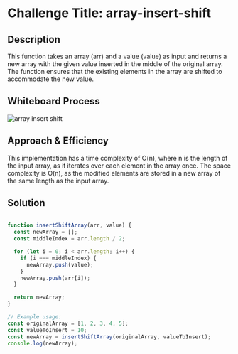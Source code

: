# Challenge Title: array-insert-shift

## Description
This function takes an array (arr) and a value (value) as input and returns a new array with the given value inserted in the middle of the original array. The function ensures that the existing elements in the array are shifted to accommodate the new value.

## Whiteboard Process
![array insert shift](/js/array-insert-shift/code-challenge02.png)

## Approach & Efficiency
This implementation has a time complexity of O(n), where n is the length of the input array, as it iterates over each element in the array once. The space complexity is O(n), as the modified elements are stored in a new array of the same length as the input array.

## Solution

```javascript

function insertShiftArray(arr, value) {
  const newArray = [];
  const middleIndex = arr.length / 2;

  for (let i = 0; i < arr.length; i++) {
    if (i === middleIndex) {
      newArray.push(value);
    }
    newArray.push(arr[i]);
  }

  return newArray;
}

// Example usage:
const originalArray = [1, 2, 3, 4, 5];
const valueToInsert = 10;
const newArray = insertShiftArray(originalArray, valueToInsert);
console.log(newArray);


```


